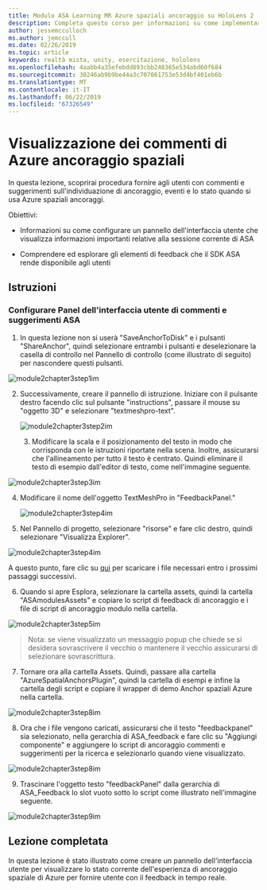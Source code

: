 ```yaml
---
title: Modulo ASA Learning MR Azure spaziali ancoraggio su HoloLens 2
description: Completa questo corso per informazioni su come implementare il riconoscimento volto di Azure in un'applicazione di realtà mista.
author: jessemcculloch
ms.author: jemccull
ms.date: 02/26/2019
ms.topic: article
keywords: realtà mista, unity, esercitazione, hololens
ms.openlocfilehash: 4aabb4a35efebdd893cbb248365e534abd60f684
ms.sourcegitcommit: 30246ab9b9be44a3c707061753e53d4bf401eb6b
ms.translationtype: MT
ms.contentlocale: it-IT
ms.lasthandoff: 06/22/2019
ms.locfileid: "67326549"
---
```

# <a name="displaying-azure-spatial-anchor-feedback"></a>Visualizzazione dei commenti di Azure ancoraggio spaziali

In questa lezione, scoprirai procedura fornire agli utenti con commenti e suggerimenti sull'individuazione di ancoraggio, eventi e lo stato quando si usa Azure spaziali ancoraggi.

Obiettivi:

* Informazioni su come configurare un pannello dell'interfaccia utente che visualizza informazioni importanti relative alla sessione corrente di ASA

* Comprendere ed esplorare gli elementi di feedback che il SDK ASA rende disponibile agli utenti

  

## <a name="instructions"></a>Istruzioni

### <a name="set-up-asa-feedback-ui-panel"></a>Configurare Panel dell'interfaccia utente di commenti e suggerimenti ASA

1. In questa lezione non si userà "SaveAnchorToDisk" e i pulsanti "ShareAnchor", quindi selezionare entrambi i pulsanti e deselezionare la casella di controllo nel Pannello di controllo (come illustrato di seguito) per nascondere questi pulsanti.
   

![module2chapter3step1im](images/module2chapter3step1im.PNG)

2. Successivamente, creare il pannello di istruzione. Iniziare con il pulsante destro facendo clic sul pulsante "instructions", passare il mouse su "oggetto 3D" e selezionare "textmeshpro-text".

   

   ![module2chapter3step2im](images/module2chapter3step2im.PNG)

   3. Modificare la scala e il posizionamento del testo in modo che corrisponda con le istruzioni riportate nella scena. Inoltre, assicurarsi che l'allineamento per tutto il testo è centrato. Quindi eliminare il testo di esempio dall'editor di testo, come nell'immagine seguente.


![module2chapter3step3im](images/module2chapter3step3im.PNG)

4. Modificare il nome dell'oggetto TextMeshPro in "FeedbackPanel."
   
   ![module2chapter3step4im](images/module2chapter3step4im.PNG)
   
5. Nel Pannello di progetto, selezionare "risorse" e fare clic destro, quindi selezionare "Visualizza Explorer".
   

![module2chapter3step4im](images/module2chapter3step5im.PNG)

A questo punto, fare clic su [qui](https://onedrive.live.com/?authkey=%21ABXEC8PvyQu8Qd8&id=5B7335C4342BCB0E%21395636&cid=5B7335C4342BCB0E) per scaricare i file necessari entro i prossimi passaggi successivi.

6. Quando si apre Esplora, selezionare la cartella assets, quindi la cartella "ASAmodulesAssets" e copiare lo script di feedback di ancoraggio e i file di script di ancoraggio modulo nella cartella. 
   

![module2chapter3step5im](images/module2chapter3step6im.PNG)

> Nota: se viene visualizzato un messaggio popup che chiede se si desidera sovrascrivere il vecchio o mantenere il vecchio assicurarsi di selezionare sovrascrittura.

7. Tornare ora alla cartella Assets. Quindi, passare alla cartella "AzureSpatialAnchorsPlugin", quindi la cartella di esempi e infine la cartella degli script e copiare il wrapper di demo Anchor spaziali Azure nella cartella. 
   

![module2chapter3step8im](images/module2chapter3step7im.PNG)

8. Ora che i file vengono caricati, assicurarsi che il testo "feedbackpanel" sia selezionato, nella gerarchia di ASA_feedback e fare clic su "Aggiungi componente" e aggiungere lo script di ancoraggio commenti e suggerimenti per la ricerca e selezionarlo quando viene visualizzato. 
   
   

![module2chapter3step8im](images/module2chapter3step8im.PNG)

9. Trascinare l'oggetto testo "feedbackPanel" dalla gerarchia di ASA_Feedback lo slot vuoto sotto lo script come illustrato nell'immagine seguente. 
   

![module2chapter3step9im](images/module2chapter3step9im.PNG)

   

## <a name="congratulations"></a>Lezione completata

In questa lezione è stato illustrato come creare un pannello dell'interfaccia utente per visualizzare lo stato corrente dell'esperienza di ancoraggio spaziale di Azure per fornire utente con il feedback in tempo reale.


